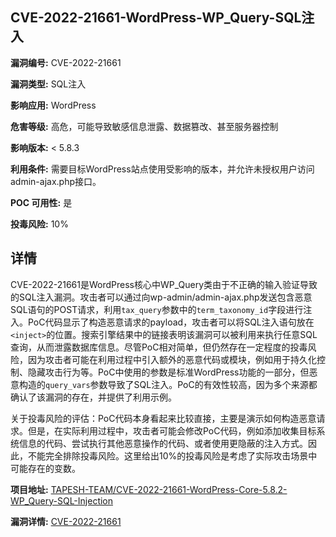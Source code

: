 ## CVE-2022-21661-WordPress-WP_Query-SQL注入

**漏洞编号:** CVE-2022-21661

**漏洞类型:** SQL注入

**影响应用:** WordPress

**危害等级:** 高危，可能导致敏感信息泄露、数据篡改、甚至服务器控制

**影响版本:** < 5.8.3

**利用条件:** 需要目标WordPress站点使用受影响的版本，并允许未授权用户访问admin-ajax.php接口。

**POC 可用性:** 是

**投毒风险:** 10%

## 详情

CVE-2022-21661是WordPress核心中WP_Query类由于不正确的输入验证导致的SQL注入漏洞。攻击者可以通过向wp-admin/admin-ajax.php发送包含恶意SQL语句的POST请求，利用`tax_query`参数中的`term_taxonomy_id`字段进行注入。PoC代码显示了构造恶意请求的payload，攻击者可以将SQL注入语句放在`<inject>`的位置。搜索引擎结果中的链接表明该漏洞可以被利用来执行任意SQL查询，从而泄露数据库信息。尽管PoC相对简单，但仍然存在一定程度的投毒风险，因为攻击者可能在利用过程中引入额外的恶意代码或模块，例如用于持久化控制、隐藏攻击行为等。PoC中使用的参数是标准WordPress功能的一部分，但恶意构造的`query_vars`参数导致了SQL注入。PoC的有效性较高，因为多个来源都确认了该漏洞的存在，并提供了利用示例。

关于投毒风险的评估：PoC代码本身看起来比较直接，主要是演示如何构造恶意请求。但是，在实际利用过程中，攻击者可能会修改PoC代码，例如添加收集目标系统信息的代码、尝试执行其他恶意操作的代码、或者使用更隐蔽的注入方式。因此，不能完全排除投毒风险。这里给出10%的投毒风险是考虑了实际攻击场景中可能存在的变数。

**项目地址:** [TAPESH-TEAM/CVE-2022-21661-WordPress-Core-5.8.2-WP_Query-SQL-Injection](https://github.com/TAPESH-TEAM/CVE-2022-21661-WordPress-Core-5.8.2-WP_Query-SQL-Injection)

**漏洞详情:** [CVE-2022-21661](https://nvd.nist.gov/vuln/detail/CVE-2022-21661)